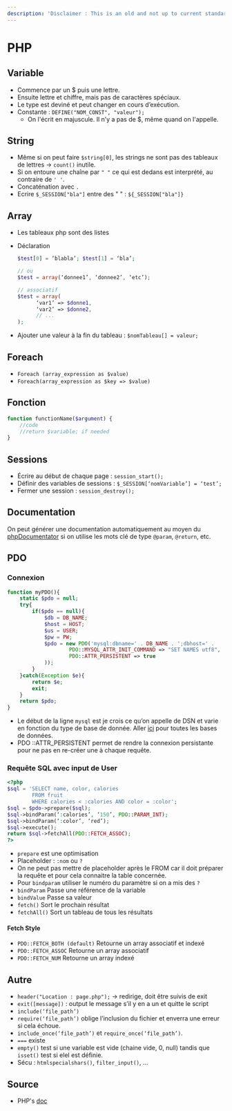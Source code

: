 ```yaml
---
description: 'Disclaimer : This is an old and not up to current standard note'
---
```


# PHP

## Variable

* Commence par un $ puis une lettre. 
* Ensuite lettre et chiffre, mais pas de caractères spéciaux.
* Le type est deviné et peut changer en cours d’exécution.
* Constante : `DEFINE("NOM_CONST", "valeur");`
  * On l'écrit en majuscule. Il n’y a pas de $, même quand on l'appelle.

## String

* Même si on peut faire `$string[0]`, les strings ne sont pas des tableaux de lettres -&gt; `count()` inutile.
* Si on entoure une chaîne par `" "` ce qui est dedans est interprété, au contraire de `' '`.
* Concaténation avec `.`
* Ecrire `$_SESSION["bla"]` entre des " " : `${_SESSION["bla"]}`

## Array

* Les tableaux php sont des listes
* Déclaration

  ```php
  $test[0] = ‘blabla’; $test[1] = ‘bla’;

  // ou
  $test = array(‘donnee1’, ‘donnee2’, ‘etc’);

  // associatif
  $test = array(
        ‘var1’ => $donne1,
        ‘var2’ => $donne2,
        // ...
  );
  ```

* Ajouter une valeur à la fin du tableau : `$nomTableau[] = valeur;`

## Foreach

* `Foreach (array_expression as $value)`
* `Foreach(array_expression as $key => $value)`

## Fonction

```php
function functionName($argument) {
    //code
    //return $variable; if needed
}
```

## Sessions

* Écrire au début de chaque page : `session_start();`
* Définir des variables de sessions : `$_SESSION[‘nomVariable’] = ‘test’;`
* Fermer une session : `session_destroy();`

## Documentation

On peut générer une documentation automatiquement au moyen du [phpDocumentator](https://www.phpdoc.org/) si on utilise les mots clé de type `@param`, `@return`, etc.

## PDO

### Connexion

```php
function myPDO(){
    static $pdo = null;
    try{
        if($pdo == null){
            $db = DB_NAME;
            $host = HOST;
            $us = USER;
            $pw = PW;
            $pdo = new PDO('mysql:dbname=' . DB_NAME . ';dbhost=' .         HOST, USER, PW, array(
                    PDO::MYSQL_ATTR_INIT_COMMAND => "SET NAMES utf8",
                    PDO::ATTR_PERSISTENT => true
            ));
        }
    }catch(Exception $e){
        return $e;
        exit;
    }
    return $pdo;
}
```

* Le début de la ligne `mysql` est je crois ce qu’on appelle de DSN et varie en fonction du type de base de donnée. Aller [ici](http://php.net/manual/en/pdo.drivers.php) pour toutes les bases de données.
* PDO ::ATTR\_PERSISTENT permet de rendre la connexion persistante pour ne pas en re-créer une à chaque requête.

### Requête SQL avec input de User

```php
<?php
$sql = 'SELECT name, color, calories
        FROM fruit
        WHERE calories < :calories AND color = :color';
$sql = $pdo->prepare($sql);
$sql->bindParam(‘:calories’, ‘150’, PDO::PARAM_INT);
$sql->bindParam(‘:color’, ‘red’);
$sql->execute();
return $sql->fetchAll(PDO::FETCH_ASSOC);
?>
```

* `prepare` est une optimisation
* Placeholder : `:nom` ou `?`
* On ne peut pas mettre de placeholder après le FROM car il doit préparer la requête et pour cela connaitre la table concernée.
* Pour `bindparam` utiliser le numéro du paramètre si on a mis des `?`
* `bindParam` Passe une référence de la variable
* `bindValue` Passe sa valeur
* `fetch()` Sort le prochain résultat
* `fetchAll()` Sort un tableau de tous les résultats

#### Fetch Style

* `PDO::FETCH_BOTH (default)` Retourne un array associatif et indexé
* `PDO::FETCH_ASSOC` Retourne un array associatif
* `PDO::FETCH_NUM` Retourne un array indexé

## Autre

* `header("Location : page.php");` -&gt; redirige, doit être suivis de exit
* `exit([message])` : output le message s’il y en a un et quitte le script
* `include(‘file_path’)`
* `require(‘file_path’)` oblige l’inclusion du fichier et enverra une erreur si cela échoue.
* `include_once(‘file_path’)` et `require_once(‘file_path’)`.
* `===` existe
* `empty()` test si une variable est vide \(chaine vide, 0, null\) tandis que `isset()` test si elel est définie.
* Sécu : `htmlspecialshars()`, `filter_input()`, ...

## Source

* PHP's [doc](https://www.php.net/docs.php)

